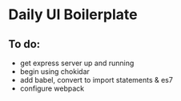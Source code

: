 # Daily UI Boilerplate

## To do:
- get express server up and running
- begin using chokidar
- add babel, convert to import statements & es7
- configure webpack